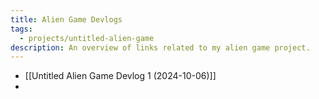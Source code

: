 ```yaml
---
title: Alien Game Devlogs
tags:
  - projects/untitled-alien-game
description: An overview of links related to my alien game project.
---
```

- [[Untitled Alien Game Devlog 1 (2024-10-06)]]
- 